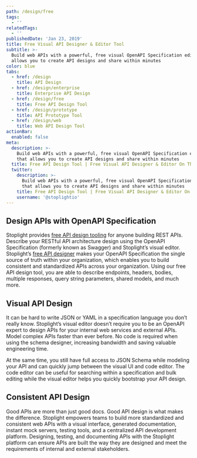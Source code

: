 ```yaml
---
path: /design/free
tags:
  - ''
relatedTags:
  - ''
publishedDate: 'Jan 23, 2019'
title: Free Visual API Designer & Editor Tool
subtitle: >-
  Build web APIs with a powerful, free visual OpenAPI Specification editor that
  allows you to create API designs and share within minutes
color: blue
tabs:
  - href: /design
    title: API Design
  - href: /design/enterprise
    title: Enterprise API Design
  - href: /design/free
    title: Free API Design Tool
  - href: /design/prototype
    title: API Prototype Tool
  - href: /design/web
    title: Web API Design Tool
actionBar:
  enabled: false
meta:
  description: >-
    Build web APIs with a powerful, free visual OpenAPI Specification editor
    that allows you to create API designs and share within minutes
  title: Free API Design Tool | Free Visual API Designer & Editor On The Cloud
  twitter:
    description: >-
      Build web APIs with a powerful, free visual OpenAPI Specification editor
      that allows you to create API designs and share within minutes
    title: Free API Design Tool | Free Visual API Designer & Editor On The Cloud
    username: '@stoplightio'
---
```


## Design APIs with OpenAPI Specification

Stoplight provides [free API design tooling](https://stoplight.io/studio/) for anyone building REST APIs. Describe your RESTful API architecture design using the OpenAPI Specification (formerly known as Swagger) and Stoplight’s visual editor. Stoplight’s [free API designer](https://stoplight.io/studio/) makes your OpenAPI Specification the single source of truth within your organization, which enables you to build consistent and standardized APIs across your organization. Using our free API design tool, you are able to describe endpoints, headers, bodies, multiple responses, query string parameters, shared models, and much more.

## Visual API Design

It can be hard to write JSON or YAML in a specification language you don’t really know. Stoplight’s visual editor doesn’t require you to be an OpenAPI expert to design APIs for your internal web services and external APIs. Model complex APIs faster than ever before. No code is required when using the schema designer, increasing bandwidth and saving valuable engineering time.

At the same time, you still have full access to JSON Schema while modeling your API and can quickly jump between the visual UI and code editor. The code editor can be useful for searching within a specification and bulk editing while the visual editor helps you quickly bootstrap your API design.

## Consistent API Design

Good APIs are more than just good docs. Good API design is what makes the difference. Stoplight empowers teams to build more standardized and consistent web APIs with a visual interface, generated documentation, instant mock servers, testing tools, and a centralized API development platform. Designing, testing, and documenting APIs with the Stoplight platform can ensure APIs are built the way they are designed and meet the requirements of internal and external stakeholders.

